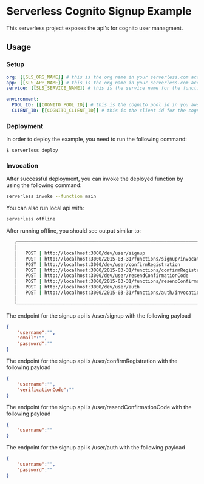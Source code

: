<!--
title: 'Serverless Cognito User Management'
description: 'This serverless project exposes the api's for cognito user managment.'
layout: Doc
framework: v2
platform: AWS
language: nodeJS
authorLink: 'https://github.com/LabDevs-ninja'
authorName: 'José Menezes @ LabDevs.ninja'
authorAvatar: 'https://avatars.githubusercontent.com/u/2001467?s=60&v=4'
-->


# Serverless Cognito Signup Example

This serverless project exposes the api's for cognito user managment.

## Usage

### Setup

```yml
org: [[SLS_ORG_NAME]] # this is the org name in your serverless.com account in your serverless.com account
app: [[SLS_APP_NAME]] # this is the org name in your serverless.com account in your serverless.com account
service: [[SLS_SERVICE_NAME]] # this is the service name for the function

environment:
  POOL_ID: [[COGNITO_POOL_ID]] # this is the cognito pool id in you aws account
  CLIENT_ID: [[COGNITO_CLIENT_ID]] # this is the client id for the cognito user pool in your aws account
```

### Deployment

In order to deploy the example, you need to run the following command:

```
$ serverless deploy
```

### Invocation

After successful deployment, you can invoke the deployed function by using the following command:

```bash
serverless invoke --function main
```
You can also run local api with:

```bash
serverless offline
```

After running offline, you should see output similar to:

```bash
   ┌──────────────────────────────────────────────────────────────────────────────────────────┐
   │                                                                                          │
   │   POST | http://localhost:3000/dev/user/signup                                           │
   │   POST | http://localhost:3000/2015-03-31/functions/signup/invocations                   │
   │   POST | http://localhost:3000/dev/user/confirmRegistration                              │
   │   POST | http://localhost:3000/2015-03-31/functions/confirmRegistration/invocations      │
   │   POST | http://localhost:3000/dev/user/resendConfirmationCode                           │
   │   POST | http://localhost:3000/2015-03-31/functions/resendConfirmationCode/invocations   │
   │   POST | http://localhost:3000/dev/user/auth                                             │
   │   POST | http://localhost:3000/2015-03-31/functions/auth/invocations                     │
   │                                                                                          │
   └──────────────────────────────────────────────────────────────────────────────────────────┘
```

The endpoint for the signup api is /user/signup with the following payload

```json
{
    "username":"",
    "email":"",
    "password":""
}
```

The endpoint for the signup api is /user/confirmRegistration with the following payload

```json
{
    "username":"",
    "verificationCode":""
}
```

The endpoint for the signup api is /user/resendConfirmationCode  with the following payload

```json
{
    "username":""
}
```


The endpoint for the signup api is /user/auth  with the following payload

```json
{
    "username":"",
    "password":""
}
```